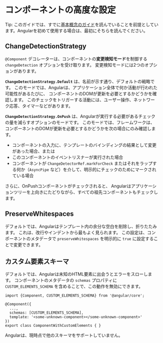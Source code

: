 # コンポーネントの高度な設定

Tip: このガイドでは、すでに[基本概念のガイド](essentials)を読んでいることを前提としています。Angularを初めて使用する場合は、最初にそちらを読んでください。

## ChangeDetectionStrategy

`@Component` デコレーターは、コンポーネントの**変更検知モード**を制御する `changeDetection` オプションを受け取ります。
変更検知モードには2つのオプションがあります。

**`ChangeDetectionStrategy.Default`** は、名前が示す通り、デフォルトの戦略です。
このモードでは、Angularは、アプリケーション全体で何か活動が行われた可能性があるたびに、
コンポーネントのDOMが更新を必要とするかどうかを確認します。
このチェックをトリガーする活動には、ユーザー操作、ネットワーク応答、タイマーなどがあります。

**`ChangeDetectionStrategy.OnPush`** は、Angularが実行する必要があるチェックの量を減らすオプションのモードです。
このモードでは、フレームワークは、コンポーネントのDOMが更新を必要とするかどうかを次の場合にのみ確認します。

- コンポーネントの入力に、テンプレートのバインディングの結果として変更があった場合、または
- このコンポーネントのイベントリスナーが実行された場合
- コンポーネントが `ChangeDetectorRef.markForCheck` またはそれをラップする何か（`AsyncPipe` など）を介して、明示的にチェックのためにマークされている場合

さらに、OnPushコンポーネントがチェックされると、
Angularはアプリケーションツリーを上向きにたどりながら、すべての祖先コンポーネントもチェックします。

## PreserveWhitespaces

デフォルトでは、Angularはテンプレート内の余分な空白を削除し、折りたたみます。
これは、改行やインデントから最もよく見られます。
この設定は、コンポーネントのメタデータで `preserveWhitespaces` を明示的に `true` に設定することで変更できます。

## カスタム要素スキーマ

デフォルトでは、Angularは未知のHTML要素に出会うとエラーをスローします。
コンポーネントのメタデータの `schemas` プロパティに
`CUSTOM_ELEMENTS_SCHEMA` を含めることで、この動作を無効にできます。

```angular-ts
import {Component, CUSTOM_ELEMENTS_SCHEMA} from '@angular/core';

@Component({
  ...,
  schemas: [CUSTOM_ELEMENTS_SCHEMA],
  template: '<some-unknown-component></some-unknown-component>'
})
export class ComponentWithCustomElements { }
```

Angularは、現時点で他のスキーマをサポートしていません。
